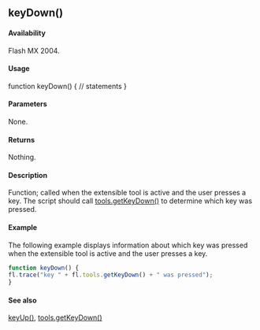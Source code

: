 ## keyDown()

#### Availability

Flash MX 2004.

#### Usage

function keyDown() {
// statements
}

#### Parameters

None.

#### Returns

Nothing.

#### Description

Function; called when the extensible tool is active and the user presses a key. The script should call
[tools.getKeyDown()](../Tools_object/tools4.md) to determine which key was pressed.

#### Example

The following example displays information about which key was pressed when the extensible tool is active and the user presses a key.

```javascript
function keyDown() {
fl.trace("key " + fl.tools.getKeyDown() + " was pressed");
}

```

#### See also

[keyUp()](../Top-Level_Functions_and_Methods/keyUp.md), [tools.getKeyDown()](../Tools_object/tools4.md)

<span id="keyUp()" class="anchor"></span>
